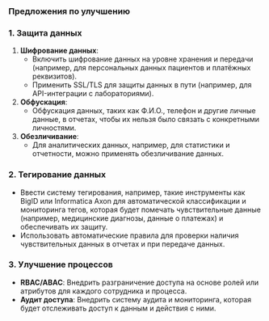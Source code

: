### Предложения по улучшению

### 1. Защита данных

1. **Шифрование данных**:
    - Включить шифрование данных на уровне хранения и передачи (например, для персональных данных пациентов и платёжных реквизитов).
    - Применить SSL/TLS для защиты данных в пути (например, для API-интеграции с лабораториями).
2. **Обфускация**:
    - Обфускация данных, таких как Ф.И.О., телефон и другие личные данные, в отчетах, чтобы их нельзя было связать с конкретными личностями.
3. **Обезличивание**:
    - Для аналитических данных, например, для статистики и отчетности, можно применять обезличивание данных.

### 2. Тегирование данных

- Ввести систему тегирования, например, такие инструменты как BigID или Informatica Axon для автоматической классификации и мониторинга тегов, которая будет помечать чувствительные данные (например, медицинские диагнозы, данные о платежах) и обеспечивать их защиту.
- Использовать автоматические правила для проверки наличия чувствительных данных в отчетах и при передаче данных.

### 3. Улучшение процессов

- **RBAC/ABAC**: Внедрить разграничение доступа на основе ролей или атрибутов для каждого сотрудника и процесса.
- **Аудит доступа**: Внедрить систему аудита и мониторинга, которая будет отслеживать доступ к данным и действия с ними.